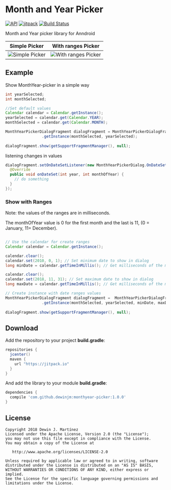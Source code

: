 # Month and Year Picker
[![API](https://img.shields.io/badge/API-14%2B-brightgreen.svg?style=flat)](https://android-arsenal.com/api?level=14)
[![jitpack](https://jitpack.io/v/dewinjm/monthyear-picker.svg)](https://jitpack.io/v/dewinjm/monthyear-picker.svg)
[![Build Status](https://api.travis-ci.org/dewinjm/monthyear-picker.svg?branch=master)](https://travis-ci.org/dewinjm/monthyear-picker)

Month and Year picker library for Anndroid

Simple Picker | With ranges Picker
--- | ---
![Simple Picker](https://raw.github.com/dewinjm/monthyear-picker/develop/demo/src/main/res/drawable/img_02.png) | ![With ranges Picker](https://raw.github.com/dewinjm/monthyear-picker/develop/demo/src/main/res/drawable/img_01.png)

## Example
Show MonthYear-picker in a simple way

``` java
int yearSelected;
int monthSelected;

//Set default values
Calendar calendar = Calendar.getInstance();
yearSelected = calendar.get(Calendar.YEAR);
monthSelected = calendar.get(Calendar.MONTH);

MonthYearPickerDialogFragment dialogFragment = MonthYearPickerDialogFragment
                .getInstance(monthSelected, yearSelected);
                
dialogFragment.show(getSupportFragmentManager(), null);
```

listening changes in values

``` java
dialogFragment.setOnDateSetListener(new MonthYearPickerDialog.OnDateSetListener() {
  @Override
  public void onDateSet(int year, int monthOfYear) {
    // do something
  }
});

```
### Show with Ranges
Note: the values of the ranges are in milliseconds.

The monthOfYear value is 0 for the first month and the last is 11, (0 = January, 11= December).

```java

// Use the calendar for create ranges
Calendar calendar = Calendar.getInstance();

calendar.clear();
calendar.set(2010, 0, 1); // Set minimum date to show in dialog
long minDate = calendar.getTimeInMillis(); // Get milliseconds of the modified date

calendar.clear();
calendar.set(2018, 11, 31); // Set maximum date to show in dialog
long maxDate = calendar.getTimeInMillis(); // Get milliseconds of the modified date

// Create instance with date ranges values        
MonthYearPickerDialogFragment dialogFragment =  MonthYearPickerDialogFragment
                .getInstance(monthSelected, yearSelected, minDate, maxDate);
                
dialogFragment.show(getSupportFragmentManager(), null);
```


## Download
Add the repository to your project **build.gradle**:
``` gradle
repositories {
  jcenter()
  maven {
    url "https://jitpack.io"
  }
}
```
And add the library to your module **build.gradle**:
``` gradle
dependencies {
  compile 'com.github.dewinjm:monthyear-picker:1.0.0'
}
```
## License
	Copyright 2018 Dewin J. Martínez
	Licensed under the Apache License, Version 2.0 (the "License");
	you may not use this file except in compliance with the License.
	You may obtain a copy of the License at

	   http://www.apache.org/licenses/LICENSE-2.0

	Unless required by applicable law or agreed to in writing, software
	distributed under the License is distributed on an "AS IS" BASIS,
	WITHOUT WARRANTIES OR CONDITIONS OF ANY KIND, either express or implied.
	See the License for the specific language governing permissions and
	limitations under the License.
